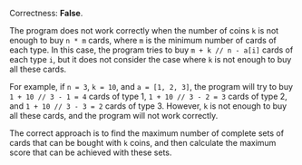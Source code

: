 Correctness: **False**.

The program does not work correctly when the number of coins `k` is not enough to buy `n * m` cards, where `m` is the minimum number of cards of each type. In this case, the program tries to buy `m + k // n - a[i]` cards of each type `i`, but it does not consider the case where `k` is not enough to buy all these cards.

For example, if `n = 3`, `k = 10`, and `a = [1, 2, 3]`, the program will try to buy `1 + 10 // 3 - 1 = 4` cards of type 1, `1 + 10 // 3 - 2 = 3` cards of type 2, and `1 + 10 // 3 - 3 = 2` cards of type 3. However, `k` is not enough to buy all these cards, and the program will not work correctly.

The correct approach is to find the maximum number of complete sets of cards that can be bought with `k` coins, and then calculate the maximum score that can be achieved with these sets.